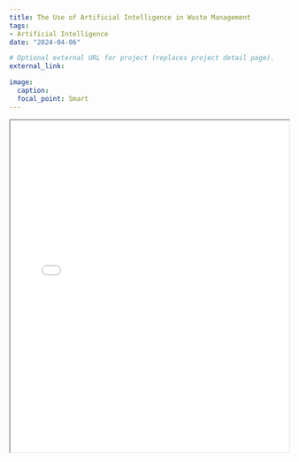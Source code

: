 ```yaml
---
title: The Use of Artificial Intelligence in Waste Management
tags:
- Artificial Intelligence
date: "2024-04-06"

# Optional external URL for project (replaces project detail page).
external_link: 

image:
  caption: 
  focal_point: Smart
---
```


<style>
  .full-page-iframe {
    width: 100%;
    height: calc(100vh - 100px); /* Adjust as needed for your header/footer */
    border: none;
  }
</style>

<iframe src="/pdf/162_Revision_Bosilovich_Dani_Nowatzki_2024.pdf" width="100%" height="600px">
</iframe>